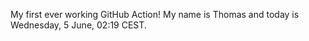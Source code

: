 My first ever working GitHub Action!
My name is Thomas and today is Wednesday, 5 June, 02:19 CEST. 
